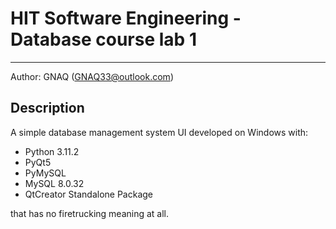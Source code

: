 # HIT Software Engineering - Database course lab 1

---

Author: GNAQ (GNAQ33@outlook.com)

## Description

A simple database management system UI developed on Windows with:

- Python 3.11.2
- PyQt5
- PyMySQL
- MySQL 8.0.32
- QtCreator Standalone Package

that has no firetrucking meaning at all.